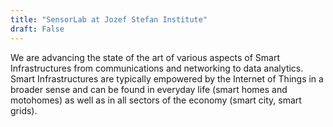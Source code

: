 ```yaml
---
title: "SensorLab at Jozef Stefan Institute"
draft: False
---
```


We are advancing the state of the art of various aspects of Smart Infrastructures from communications and networking to data analytics. Smart Infrastructures are typically empowered by the Internet of Things in a broader sense and can be found in everyday life (smart homes and motohomes) as well as in all sectors of the economy (smart city, smart grids). 
